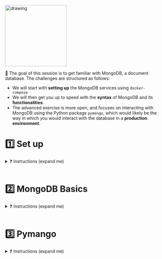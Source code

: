 <img src="https://wagon-public-datasets.s3.amazonaws.com/data-engineering/W2D2-nosql/mongodb.png" alt="drawing" width="200"/>


🎯 The goal of this session is to get familiar with MongoDB, a document database. The challenges are structured as follows:
- We will start with **setting up** the MongoDB services using `docker-compose`
- We will then get you up to speed with the **syntax** of MongoDB and its **functionalities**.
- The advanced exercise is more open, and focuses on interacting with MongoDB using the Python package `pymongo`, which would likely be the way in which you would interact with the database in a **production environment**.


# 1️⃣ Set up
<details>
<summary markdown='span'>❓ Instructions (expand me)</summary>

<br>

We will use 2 different images, one from `Mongo` and one from `Mongo Express`, which is an interactive lightweight Web-Based Administrative Tool 💻  to interact with the MongoDB Databases through the UI.


## MongoDB service
1 ❓ Add the following line: `version: '3.1'` to the top of the `docker-compose` file.

2 ❓ Add a new service named `mongo` with the following properties (use [dockerhub readme](https://hub.docker.com/_/mongo) to get syntax right):
- `image`: specify the name of the Docker image to use for the MongoDB instance and use version `6.0`
- `restart`: `always`
- `environment`:
  - specify the desired username and password for the MongoDB root user
- `volumes`:
  - specify the host directory `data/db` where you want to store the MongoDB data files and the corresponding directory `data/db` in the Docker container
- `ports`:
  - specify the host port and the container port that you want to use for accessing the MongoDB instance - use `27017`


☝️ This will create a Docker container for the MongoDB instance using the specified Docker image. 💡 The `restart` property specifies that the container should always be restarted if it stops. The `environment` section specifies the username and password for the MongoDB root user. The `volumes` section mounts the local directory where you want to store the MongoDB data files to the corresponding directory in the container. The `ports` section forwards the local port and the container port that you specified, allowing you to locally connect to the MongoDB instance.

## MongoDB Express service

3 ❓ In the `docker-compose.yml` file, add a new service named `mongo-express` with the following properties (use the [mongo-express-docker documentation](https://github.com/mongo-express/mongo-express-docker#configuration))
- `image`: specify the name of the Docker image to use for the MongoDB Express web interface and use version `1.0.0-alpha`
- `restart`: `always`
- `ports`:
  - specify the host port and the container port that you want to use for accessing the `mongo-express` web interface - use `8081`
- `environment`:
  - specify the username and password for the MongoDB root user
  - specify the URL of the MongoDB instance in the following format "mongodb://username:password@localhost:port/"

## Get it up and running
4 ❓ Run
```bash
docker-compose up
```
and visit `http://localhost:8081` after initialization

5 💡 The `docker exec` command allows you to run commands inside a Docker container. This allows us to interact with MongoDB inside the container. ❓ Run the following command, which will give you a bash shell inside your mongo container:

```bash
$ docker exec -it [CONTAINER NAME] /bin/bash
```

<details>
    <summary markdown='span'>💡 Hint</summary>
  💡 Use the container name of the mongo service, not of the mongo-express service. You want to interact with the database, not with the UI!
</details>
<br>

6 ❓ Run `mongosh` inside the container to interact with Mongo using your username and password (replace the values with the credentials that you used in the docker-compose file)
```bash
$ mongosh admin -u username -p password
```

🚀 You are now ready to interact with the database. You can run `help` to see which commands are available

</details>

<br>

# 2️⃣ MongoDB Basics

<details>
<summary markdown='span'>❓ Instructions (expand me)</summary>

<br>

<img src="https://www.mongodb.com/docs/manual/images/crud-annotated-mongodb-insertOne.bakedsvg.svg" width=400>

📚 First, take 5 min to scroll through the official [MongoDB vs. SQL comparison](https://www.mongodb.com/docs/manual/reference/sql-comparison/) tutorial

👉 Your turn!

**1 ❓ Switch** a database "food" (that doesn't exist yet)
```bash
$ use food
```

**2 ❓ Create** a collection 📁
```bash
db.createCollection("fruits")
```
✅ Verify in the CLI that database has been created.
✅ Verify also `Mongo-express` that the database has been created.

For the following questions, use the [documentation of MongoDB](https://www.mongodb.com/docs/manual/reference/method/) to find the right method to use per question.

<details>
    <summary markdown='span'>💡 Need help?</summary>
  💡 The answers can be found in the README of the answers subdirectory. But only use this as your last resort!
</details>
<br>

**3 ❓ Insert** the following list of documents into the fruits collection 📄
```bash
[ 
  {name: "apple", origin: "usa", price: 5},
  {name: "orange", origin: "italy", price: 3},
  {name: "orange", origin: "florida", price: 4},
  {name: "mango", origin: "malaysia", price: 3} 
]
```

**4 ❓ Find** the all documents from the fruits collection  
- 4.1: Find only the oranges
- 4.2: Try to do the same from mongo express UI with the Simple, then Advanced interface
- 4.2: Find only one specific item by its ID
- 💡 What happens when you try to query an item that does not exist in the db ?
- finally, take 3 min to read https://www.mongodb.com/docs/manual/tutorial/query-documents/


**5 ❓ Insert** another record, but now also containing the color, 💡 this is no problem for Mongodb due to it being **schemaless**
```bash
{ name: "apple", origin: "usa", price: 3, color: "red" }
```

**6 ❓ Update** the record you just inserted ☝️ by increasing its price to 4 

**7 ❓ Count** the number of *documents* in the collection  
- 💡 What happens when you try to query a country that does not exist in the db, e.g. `FRA`?

**8 ❓ Delete** all the fruits that are from Italy

**9 ❓ Drop** the entire collection 💥

👊 These exercises should have given you a good idea of some of the common operations that you can perform with MongoDB. It is time to work in a more production-ready environment!

</details>

<br>

# 3️⃣ Pymango

<details>
<summary markdown='span'>❓ Instructions (expand me)</summary>

## Setting up the db connection in Python
We will use the `pymongo` library to interact with the MongoDB database from Python 🐍.  The commands will be very similar, but by including in Python scripts we can structure our code better. There is already an outline of the functions that will need to be written, it is your job to create the logic for these functions 💪.

❓ Lets start by setting up the database connection in `app/pymongo_get_database.py`. 
- Try to make `python -m app.pymongo_get_database` should run successfully

<details>
  <summary markdown='span'>💡 Hints</summary>

- Load correct username and password from the `.env` file (see `env-template` for the syntax) and use them in the connection string (instead of hardcoding) them. By loading them from a `.env` file and including that file in `.gitignore`, you are making sure to not store any credentials in `Git` 💀. The function `get_database` allows you to interact with the `restaurant` database, as specified in the return variable of the function.

 - client['restaurant'] ? The MongoClient class has a dictionary-like interface for accessing databases, which allows you to use the square brackets ([]) to access a specific database. In this case, the code is accessing the restaurant database by using client['restaurant']. If the restaurant database does not already exist, PyMongo will create it when it is first accessed.
</details>

🚀 Nice, you have set up the database connection using 🐍 and created a database called `restaurant`! We are now going to ingest documents into this database

## Inserting the documents
❓ Open `ingest.py` and follow instructions!
- 🧪 Test it with `python -m app.ingest`
- What happens when you run the `ingest_data` file multiple times?
- You can also check in mongo express whether the documents have been successfully inserted. 

## Reading data
We are now ready to read the data from the database using python!
Good new, `pymongo` query syntax is extremely similar than that of `mongosh`.

❓ Work in the `app/query.py` file
- 🧪 Test it step by step with `python -m app.query` to understand how pymongo works! 
- 💡 We advise you to set interactive breakpoints in your code or to use interactive session (ie, notebooks) to learn the pymongo syntax step by step!


🏁🚀 Congratulation on finishing these MongoDB exercises!

```bash
make test
git add .
git commit -m "pass 020101"
git push origin main
```

</details>
